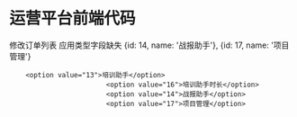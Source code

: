 # 运营平台前端代码
  修改订单列表 应用类型字段缺失      {id: 14, name: '战报助手'},        {id: 17, name: '项目管理'}

    	<option value="13">培训助手</option>
    						<option value="16">培训助手时长</option>
    						<option value="14">战报助手</option>
    						<option value="17">项目管理</option>
